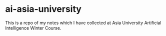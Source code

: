 # ai-asia-university
This is a repo of my notes which I have collected at Asia University Artificial Intelligence Winter Course.
